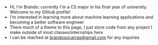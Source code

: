 - Hi, I'm Brando: currently I'm a CS major in his final year of university. Welcome to my Github profile! 
- I'm interested in learning more about machine learning applications and becoming a better software engineer
- There much of a theme to this page, I just store code from any project I make outside of most classes/internships here
- I can be reached at brandosocarras@gmail.com for any inquiries

<!---
bsocarras/bsocarras is a ✨ special ✨ repository because its `README.md` (this file) appears on your GitHub profile.
You can click the Preview link to take a look at your changes.
--->
